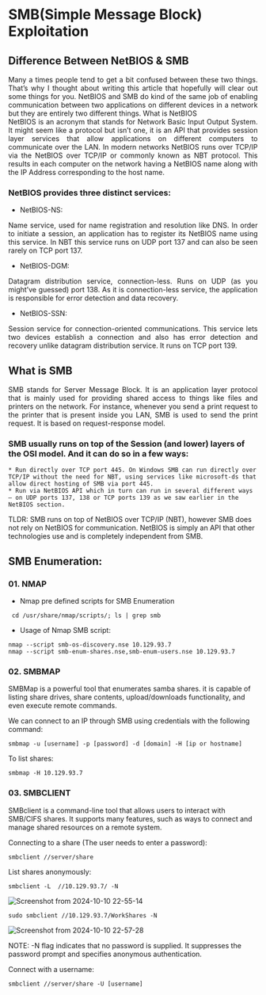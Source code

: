 # SMB(Simple Message Block) Exploitation

## Difference Between NetBIOS & SMB

<div style="text-align: justify">
Many a times people tend to get a bit confused between these two things. That’s why I thought about writing this article that hopefully will clear out some things for you. NetBIOS and SMB do kind of the same job of enabling communication between two applications on different devices in a network but they are entirely two different things.
What is NetBIOS 
</div>

<div style="text-align: justify">
NetBIOS is an acronym that stands for Network Basic Input Output System. It might seem like a protocol but isn’t one, it is an API that provides session layer services that allow applications on different computers to communicate over the LAN. In modern networks NetBIOS runs over TCP/IP via the NetBIOS over TCP/IP or commonly known as NBT protocol. This results in each computer on the network having a NetBIOS name along with the IP Address corresponding to the host name.
</div>

### NetBIOS provides three distinct services:

* NetBIOS-NS: 
<div style="text-align: justify">
Name service, used for name registration and resolution like DNS. In order to initiate a session, an application has to register its NetBIOS name using this service. In NBT this service runs on UDP port 137 and can also be seen rarely on TCP port 137.
</div>

* NetBIOS-DGM: 
<div style="text-align: justify">
Datagram distribution service, connection-less. Runs on UDP (as you might’ve guessed) port 138. As it is connection-less service, the application is responsible for error detection and data recovery.
</div>

* NetBIOS-SSN: 

<div style="text-align: justify"> 
Session service for connection-oriented communications. This service lets two devices establish a connection and also has error detection and recovery unlike datagram distribution service. It runs on TCP port 139.
</div>

## What is SMB

<div style="text-align: justify">
SMB stands for Server Message Block. It is an application layer protocol that is mainly used for providing shared access to things like files and printers on the network. For instance, whenever you send a print request to the printer that is present inside you LAN, SMB is used to send the print request. It is based on request-response model.
</div>

### SMB usually runs on top of the Session (and lower) layers of the OSI model. And it can do so in a few ways:

    * Run directly over TCP port 445. On Windows SMB can run directly over TCP/IP without the need for NBT, using services like microsoft-ds that allow direct hosting of SMB via port 445.
    * Run via NetBIOS API which in turn can run in several different ways — on UDP ports 137, 138 or TCP ports 139 as we saw earlier in the NetBIOS section.

TLDR: SMB runs on top of NetBIOS over TCP/IP (NBT), however SMB does not rely on NetBIOS for communication. NetBIOS is simply an API that other technologies use and is completely independent from SMB.

## SMB Enumeration:

### 01. NMAP

* Nmap pre defined scripts for SMB Enumeration

````
 cd /usr/share/nmap/scripts/; ls | grep smb
````
* Usage of Nmap SMB script:

````
nmap --script smb-os-discovery.nse 10.129.93.7
nmap --script smb-enum-shares.nse,smb-enum-users.nse 10.129.93.7

````

### 02. SMBMAP

SMBMap is a powerful tool that enumerates samba shares. it is capable of listing share drives, share contents, upload/downloads functionality, and even execute remote commands.

We can connect to an IP through SMB using credentials with the following command:

````
smbmap -u [username] -p [password] -d [domain] -H [ip or hostname]
````

To list shares:

````
smbmap -H 10.129.93.7

````
### 03. SMBCLIENT

SMBclient is a command-line tool that allows users to interact with SMB/CIFS shares. It supports many features, such as ways to connect and manage shared resources on a remote system.

Connecting to a share (The user needs to enter a password):

````
smbclient //server/share
````

List shares anonymously:

````
smbclient -L  //10.129.93.7/ -N

````
![Screenshot from 2024-10-10 22-55-14](https://github.com/user-attachments/assets/da399a5b-0cef-4fe9-916f-10b374d8c11b)

````
sudo smbclient //10.129.93.7/WorkShares -N
````
![Screenshot from 2024-10-10 22-57-28](https://github.com/user-attachments/assets/76d3c738-34c4-491b-8d87-dbb609fff6a6)


NOTE: -N flag indicates that no password is supplied. It suppresses the password prompt and specifies anonymous authentication.

Connect with a username:

````
smbclient //server/share -U [username]
````

